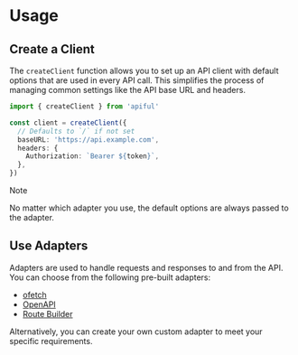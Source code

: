 # Usage

## Create a Client

The `createClient` function allows you to set up an API client with default options that are used in every API call. This simplifies the process of managing common settings like the API base URL and headers.

```ts
import { createClient } from 'apiful'

const client = createClient({
  // Defaults to `/` if not set
  baseURL: 'https://api.example.com',
  headers: {
    Authorization: `Bearer ${token}`,
  },
})
```

> [!NOTE]
> No matter which adapter you use, the default options are always passed to the adapter.

## Use Adapters

Adapters are used to handle requests and responses to and from the API. You can choose from the following pre-built adapters:

- [ofetch](/adapters/ofetch)
- [OpenAPI](/adapters/openapi)
- [Route Builder](/adapters/route-builder)

Alternatively, you can create your own custom adapter to meet your specific requirements.
